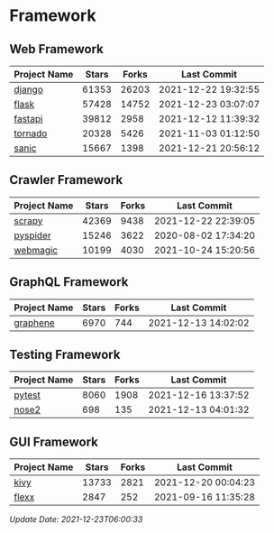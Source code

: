 # Framework

## Web Framework
| Project Name | Stars | Forks | Last Commit |
| ------------ | ----- | ----- | ----------- |
| [django](https://github.com/django/django) | 61353 | 26203 | 2021-12-22 19:32:55 |
| [flask](https://github.com/pallets/flask) | 57428 | 14752 | 2021-12-23 03:07:07 |
| [fastapi](https://github.com/tiangolo/fastapi) | 39812 | 2958 | 2021-12-12 11:39:32 |
| [tornado](https://github.com/tornadoweb/tornado) | 20328 | 5426 | 2021-11-03 01:12:50 |
| [sanic](https://github.com/sanic-org/sanic) | 15667 | 1398 | 2021-12-21 20:56:12 |

## Crawler Framework
| Project Name | Stars | Forks | Last Commit |
| ------------ | ----- | ----- | ----------- |
| [scrapy](https://github.com/scrapy/scrapy) | 42369 | 9438 | 2021-12-22 22:39:05 |
| [pyspider](https://github.com/binux/pyspider) | 15246 | 3622 | 2020-08-02 17:34:20 |
| [webmagic](https://github.com/code4craft/webmagic) | 10199 | 4030 | 2021-10-24 15:20:56 |

## GraphQL Framework
| Project Name | Stars | Forks | Last Commit |
| ------------ | ----- | ----- | ----------- |
| [graphene](https://github.com/graphql-python/graphene) | 6970 | 744 | 2021-12-13 14:02:02 |

## Testing Framework
| Project Name | Stars | Forks | Last Commit |
| ------------ | ----- | ----- | ----------- |
| [pytest](https://github.com/pytest-dev/pytest) | 8060 | 1908 | 2021-12-16 13:37:52 |
| [nose2](https://github.com/nose-devs/nose2) | 698 | 135 | 2021-12-13 04:01:32 |

## GUI Framework
| Project Name | Stars | Forks | Last Commit |
| ------------ | ----- | ----- | ----------- |
| [kivy](https://github.com/kivy/kivy) | 13733 | 2821 | 2021-12-20 00:04:23 |
| [flexx](https://github.com/flexxui/flexx) | 2847 | 252 | 2021-09-16 11:35:28 |

*Update Date: 2021-12-23T06:00:33*